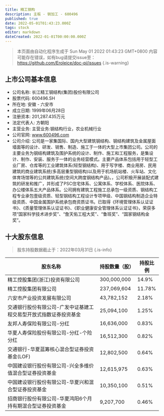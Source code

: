 ```yaml
---
title: 精工钢构
description: 主板 - 钢加工 - 600496
published: true
date: 2022-05-01T01:43:23.000Z
tags: stock
editor: markdown
dateCreated: 2022-01-01T00:00:00.000Z
---
```


> 本页面由自动化程序生成于 Sun May 01 2022 01:43:23 GMT+0800
> 内容可能存在错误，如有bug请提交issue至：https://github.com/Eroleice/doc-pi/issues
{.is-warning}

## 上市公司基本信息
- 公司名称: 长江精工钢结构(集团)股份有限公司
- 股票代码: 600496.SH
- 所在地: 安徽 - 六安市
- 成立日期: 1999年06月28日
- 注册资本: 201,287.435万元
- 法定代表人: 方朝阳
- 主营业务: 主营业务:钢结构行业，农业机械行业
- 公司官网: www.600496.com
- 公司介绍: 公司是一家集国际、国内大型建筑钢结构、钢结构建筑及金属屋面墙面等的设计、研发、销售、制造、施工于一体的大型上市集团公司。公司的主要业务为钢结构建筑及围护系统的设计、制作、施工和工程服务，是集设计、制作、安装、服务于一体的业务经营模式。主要产品体系包括用于轻型工业厂房、仓库等的工业建筑体系(轻型钢结构)、用于写字楼、商业用房、民用建筑的商业建筑系统(多高层重型钢结构)以及用于机场航站楼、火车站、文化体育场馆等的公共建筑系统(空间大跨度钢结构产品)。，公司积极开展装配式建筑的研发和推广，并形成了PSC住宅体系、公寓体系、学校体系、医院体系、办公楼体系五大产品体系。公司拥有建筑工程施工总承包一级资质、钢结构工程专业承包壹级资质、轻型钢结构工程设计专项甲级、中国钢结构制造企业特级资质、中国金属围护系统承包商资质证书。已取得《环境管理体系认证证书》、《质量管理体系认证证书》、《职业健康安全管理体系认证证书》，荣获多项“国家科学技术进步奖”、“詹天佑工程大奖”、“鲁班奖”、“国家钢结构金奖”。


## 十大股东信息
> 股东持股数据截止于：2022年03月31日
{.is-info}

| 股东名称 | 持股数量（股） | 持股比例 |
| --- | --- | --- |
| 精工控股集团(浙江)投资有限公司 | 300,000,000 | 14.9% |
| 精工控股集团有限公司 | 237,069,604 | 11.78% |
| 六安市产业投资发展有限公司 | 43,782,152 | 2.18% |
| 交通银行股份有限公司-广发中证基建工程交易型开放式指数证券投资基金 | 25,094,100 | 1.25% |
| 友邦人寿保险有限公司-分红 | 16,636,000 | 0.83% |
| 华夏人寿保险股份有限公司-分红-个险分红 | 16,512,300 | 0.82% |
| 交通银行-华夏蓝筹核心混合型证券投资基金(LOF) | 12,802,500 | 0.64% |
| 中国建设银行股份有限公司-兴全多维价值混合型证券投资基金 | 12,615,975 | 0.63% |
| 中国建设银行股份有限公司-华夏兴和混合型证券投资基金 | 10,350,100 | 0.51% |
| 招商银行股份有限公司-华夏鸿阳6个月持有期混合型证券投资基金 | 9,207,700 | 0.46% |




